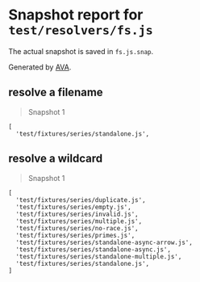 # Snapshot report for `test/resolvers/fs.js`

The actual snapshot is saved in `fs.js.snap`.

Generated by [AVA](https://ava.li).

## resolve a filename

> Snapshot 1

    [
      'test/fixtures/series/standalone.js',
    

## resolve a wildcard

> Snapshot 1

    [
      'test/fixtures/series/duplicate.js',
      'test/fixtures/series/empty.js',
      'test/fixtures/series/invalid.js',
      'test/fixtures/series/multiple.js',
      'test/fixtures/series/no-race.js',
      'test/fixtures/series/primes.js',
      'test/fixtures/series/standalone-async-arrow.js',
      'test/fixtures/series/standalone-async.js',
      'test/fixtures/series/standalone-multiple.js',
      'test/fixtures/series/standalone.js',
    ]
